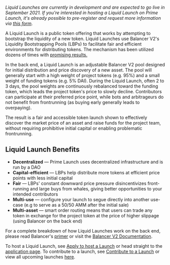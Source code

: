 *Liquid Launches are currently in development and are expected to go live in September 2021. If you're interested in hosting a Liquid Launch on Prime Launch, it's already possible to pre-register and request more information via <a href ="https://hi704760.typeform.com/to/TPMzQKFE" target="_blank" rel="noopener noreferrer">this form</a>.*

A Liquid Launch is a public token offering that works by attempting to bootstrap the liquidity of a new token. Liquid Launches use Balancer V2's Liquidity Bootstrapping Pools (LBPs) to facilitate fair and efficient environments for distributing tokens. The mechanism has been utilized dozens of times with <a href="https://medium.com/perpetual-protocol/everything-you-need-to-know-about-the-first-liquidity-bootstrapping-pool-lbp-60a61b368c82" target="_blank" rel="noopener noreferrer">promising results.</a>

In the back end, a Liquid Launch is an adjustable Balancer V2 pool designed for initial distribution and price discovery of a new asset. The pool will generally start with a high weight of project tokens (e.g. 95%) and a small weight of funding tokens (e.g. 5% DAI). During the Liquid Launch, often 2 to 3 days, the pool weights are continuously rebalanced toward the funding token, which leads the project token's price to slowly decline. Contributors can participate at their preferred price point, while bots and arbitrageurs do not benefit from frontrunning (as buying early generally leads to overpaying).

The result is a fair and accessible token launch shown to effectively discover the market price of an asset and raise funds for the project team, without requiring prohibitive initial capital or enabling problematic frontrunning.

## Liquid Launch Benefits

- **Decentralized** — Prime Launch uses decentralized infrastructure and is run by a DAO
- **Capital-efficient** — LBPs help distribute more tokens at efficient price points with less initial capital
- **Fair** — LBPs' constant downward price pressure disincentivizes front-running and large buys from whales, giving better opportunities to your intended contributors
- **Multi-use** — configure your launch to segue directly into another use-case (e.g to serve as a 50/50 AMM after the initial sale)
- **Multi-asset** — smart order routing means that users can trade any token in exchange for the project token at the price of higher slippage (using Balancer on the back end)

For a complete breakdown of how Liquid Launches work on the back end, please read Balancer's <a href="https://medium.com/balancer-protocol/a-primer-on-fair-token-launches-and-liquidity-bootstrapping-pools-11bab5ff33a2" target="_blank" rel="noopener noreferrer">primer</a> or visit the <a href="https://docs.balancer.fi/" target="_blank" rel="noopener noreferrer">Balancer V2 Documentation</a>.

To host a Liquid Launch, see <a href="/documentation/host-a-launch">Apply to host a Launch</a> or head straight to the <a href="/launch">application page</a>. To contribute to a launch, see <a href="/documentation/contribute-to-a-launch">Contribute to a Launch</a> or view all upcoming launches <a href="/launches">here</a>.
